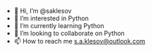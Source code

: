 - 👋 Hi, I’m @saklesov
- 👀 I’m interested in Python
- 🌱 I’m currently learning Python
- 💞️ I’m looking to collaborate on Python
- 📫 How to reach me s.a.klesov@outlook.com

<!---
saklesov/saklesov is a ✨ special ✨ repository because its `README.md` (this file) appears on your GitHub profile.
You can click the Preview link to take a look at your changes.
--->
